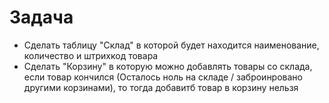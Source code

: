 # Задача

- Сделать таблицу "Склад" в которой будет находится наименование, количество и штрихкод товара
- Сделать "Корзину" в которую можно добавлять товары со склада, если товар кончился (Осталось ноль на складе / заброинровано другими корзинами), то тогда добавитб товар в корзину нельзя
